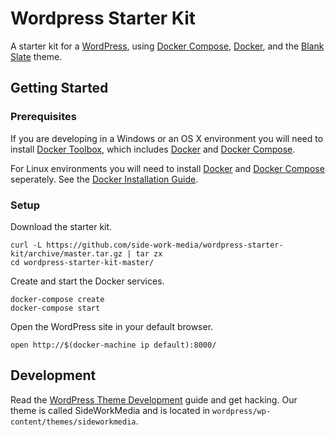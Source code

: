 [Blank Slate]: https://github.com/tidythemes/blankslate
[Docker]: https://docs.docker.com/
[Docker Compose]: https://docs.docker.com/compose/
[Docker Toolbox]: https://www.docker.com/products/docker-toolbox
[Docker Installation Guide]: https://docs.docker.com/compose/install/
[WordPress]: https://codex.wordpress.org/
[WordPress Theme Development]: https://codex.wordpress.org/Theme_Development

# Wordpress Starter Kit

A starter kit for a [WordPress], using [Docker Compose], [Docker], and the [Blank Slate] theme.

## Getting Started

### Prerequisites

If you are developing in a Windows or an OS X environment you will need to install [Docker Toolbox], which includes [Docker] and [Docker Compose].

For Linux environments you will need to install [Docker] and [Docker Compose] seperately. See the [Docker Installation Guide].

### Setup

Download the starter kit.
```
curl -L https://github.com/side-work-media/wordpress-starter-kit/archive/master.tar.gz | tar zx
cd wordpress-starter-kit-master/
```

Create and start the Docker services.
```
docker-compose create
docker-compose start
```

Open the WordPress site in your default browser.
```
open http://$(docker-machine ip default):8000/
```

## Development

Read the [WordPress Theme Development] guide and get hacking. Our theme is called SideWorkMedia and is located in `wordpress/wp-content/themes/sideworkmedia`.




